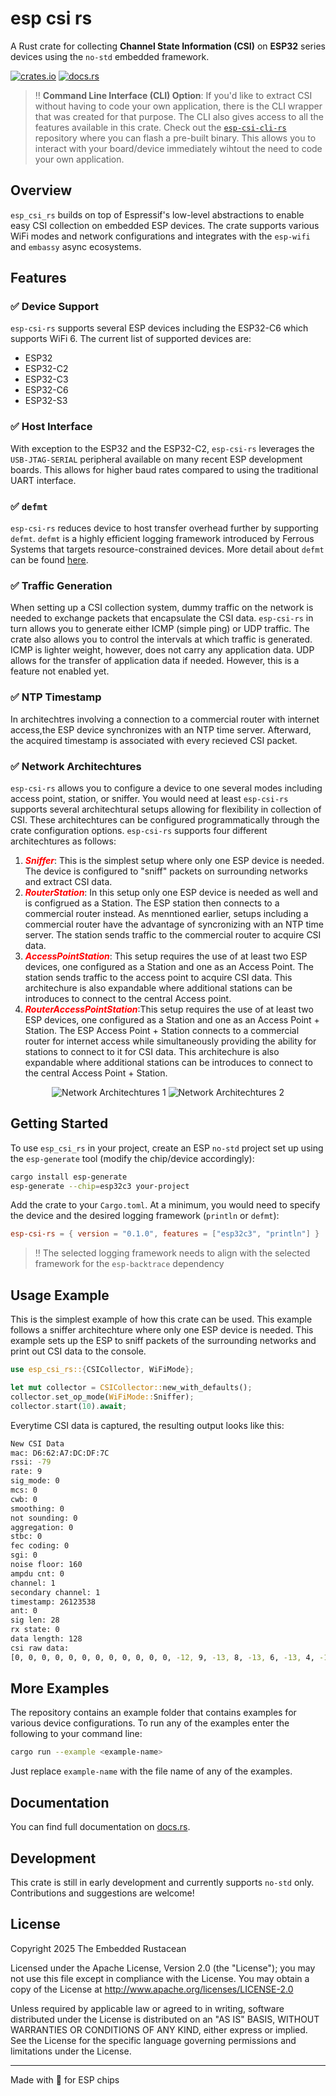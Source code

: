 # esp csi rs

A Rust crate for collecting **Channel State Information (CSI)** on **ESP32** series devices using the `no-std` embedded framework.

[![crates.io](https://img.shields.io/crates/v/esp_csi_rs.svg)](https://crates.io/crates/esp_csi_rs)
[![docs.rs](https://docs.rs/esp-csi-rs/badge.svg)](https://docs.rs/esp-csi-rs)


> ‼️ **Command Line Interface (CLI) Option**: If you'd like to extract CSI without having to code your own application, there is the CLI wrapper that was created for that purpose. The CLI also gives access to all the features available in this crate. Check out the [`esp-csi-cli-rs`](https://github.com/theembeddedrustacean/esp-csi-cli-rs) repository where you can flash a pre-built binary. This allows you to interact with your board/device immediately wihtout the need to code your own application.


## Overview

`esp_csi_rs` builds on top of Espressif's low-level abstractions to enable easy CSI collection on embedded ESP devices. The crate supports various WiFi modes and network configurations and integrates with the `esp-wifi` and `embassy` async ecosystems.

## Features
### ✅ Device Support
`esp-csi-rs` supports several ESP devices including the ESP32-C6 which supports WiFi 6. The current list of supported devices are:
- ESP32
- ESP32-C2
- ESP32-C3
- ESP32-C6
- ESP32-S3

### ✅ Host Interface
With exception to the ESP32 and the ESP32-C2, `esp-csi-rs` leverages the `USB-JTAG-SERIAL` peripheral available on many recent ESP development boards. This allows for higher baud rates compared to using the traditional UART interface.

### ✅ `defmt`
`esp-csi-rs` reduces device to host transfer overhead further by supporting `defmt`. `defmt` is a highly efficient logging framework introduced by Ferrous Systems that targets resource-constrained devices. More detail about `defmt` can be found [here](https://defmt.ferrous-systems.com/).

### ✅ Traffic Generation
When setting up a CSI collection system, dummy traffic on the network is needed to exchange packets that encapsulate the CSI data. `esp-csi-rs` in turn allows you to generate either ICMP (simple ping) or UDP traffic. The crate also allows you to control the intervals at which traffic is generated. ICMP is lighter weight, however, does not carry any application data. UDP allows for the transfer of application data if needed. However, this is a feature not enabled yet. 

### ✅ NTP Timestamp
In architechtres involving a connection to a commercial router with internet access,the ESP device synchronizes with an NTP time server. Afterward, the acquired timestamp is associated with every recieved CSI packet.

### ✅ Network Architechtures
`esp-csi-rs` allows you to configure a device to one several modes including access point, station, or sniffer. You would need at least `esp-csi-rs` supports several architechtural setups allowing for flexibility in collection of CSI. These architechtures can be configured programmatically through the crate configuration options. `esp-csi-rs` supports four different architechtures as follows:

1. <span style="color:red">***Sniffer***</span>: This is the simplest setup where only one ESP device is needed. The device is configured to "sniff" packets on surrounding networks and extract CSI data.
2. <span style="color:red">***RouterStation***</span>: In this setup only one ESP device is needed as well and is configrued as a Station. The ESP station then connects to a commercial router instead. As menntioned earlier, setups including a commercial router have the advantage of syncronizing with an NTP time server. The station sends traffic to the commercial router to acquire CSI data.
3. <span style="color:red">***AccessPointStation***</span>: This setup requires the use of at least two ESP devices, one configured as a Station and one as an Access Point. The station sends traffic to the access point to acquire CSI data. This architechure is also expandable where additional stations can be introduces to connect to the central Access point. 
4. <span style="color:red">***RouterAccessPointStation***</span>:This setup requires the use of at least two ESP devices, one configured as a Station and one as an Access Point + Station. The ESP Access Point + Station connects to a commercial router for internet access while simultaneously providing the ability for stations to connect to it for CSI data. This architechure is also expandable where additional stations can be introduces to connect to the central Access Point + Station. 

<div align="center">

![Network Architechtures 1](/assets/NetArch1.png)
![Network Architechtures 2](/assets/NetArch2.png)

</div>

## Getting Started

To use `esp_csi_rs` in your project, create an ESP `no-std` project set up using the `esp-generate` tool (modify the chip/device accordingly):

```sh
cargo install esp-generate
esp-generate --chip=esp32c3 your-project
```

Add the crate to your `Cargo.toml`. At a minimum, you would need to specify the device and the desired logging framework (`println` or `defmt`):

```toml
esp-csi-rs = { version = "0.1.0", features = ["esp32c3", "println"] }
```

> ‼️ The selected logging framework needs to align with the selected framework for the `esp-backtrace` dependency

## Usage Example
This is the simplest example of how this crate can be used. This example follows a sniffer architechture where only one ESP device is needed. This example sets up the ESP to sniff packets of the surrounding networks and print out CSI data to the console.

```rust
use esp_csi_rs::{CSICollector, WiFiMode};

let mut collector = CSICollector::new_with_defaults();
collector.set_op_mode(WiFiMode::Sniffer);
collector.start(10).await;
```
Everytime CSI data is captured, the resulting output looks like this:
```bash
New CSI Data
mac: D6:62:A7:DC:DF:7C
rssi: -79
rate: 9
sig_mode: 0
mcs: 0
cwb: 0
smoothing: 0
not sounding: 0
aggregation: 0
stbc: 0
fec coding: 0
sgi: 0
noise floor: 160
ampdu cnt: 0
channel: 1
secondary channel: 1
timestamp: 26123538
ant: 0
sig len: 28
rx state: 0
data length: 128
csi raw data:
[0, 0, 0, 0, 0, 0, 0, 0, 0, 0, 0, 0, -12, 9, -13, 8, -13, 6, -13, 4, -12, 2, -10, 2, -7, 2, -6, 2, -3, 3, -1, 4, 1, 6, 2, 8, 2, 10, 3, 11, 6, 13, 6, 14, 4, 14, 2, 15, 1, 14, 1, 13, 2, 11, 2, 8, 3, 4, 4, 0, 6, -4, 6, -5, 0, 0, 10, -11, 12, -11, 13, -12, 13, -12, 10, -11, 7, -12, 5, -12, 4, -11, 1, -11, -2, -11, -2, -11, -3, -11, -3, -10, -3, -8, -4, -5, -6, -3, -7, -1, -8, 0, -12, 2, -14, 4, -16, 3, -18, 1, -20, 0, -18, -2, -15, -4, -13, -5, 0, 0, 0, 0, 0, 0, 0, 0, 0, 0]
```

## More Examples
The repository contains an example folder that contains examples for various device configurations. To run any of the examples enter the following to your command line:
```bash
cargo run --example <example-name>
```
Just replace `example-name` with the file name of any of the examples.

## Documentation

You can find full documentation on [docs.rs](https://docs.rs/esp_csi_rs).

## Development

This crate is still in early development and currently supports `no-std` only. Contributions and suggestions are welcome!

## License
Copyright 2025 The Embedded Rustacean

Licensed under the Apache License, Version 2.0 (the "License");
you may not use this file except in compliance with the License.
You may obtain a copy of the License at
http://www.apache.org/licenses/LICENSE-2.0

Unless required by applicable law or agreed to in writing, software
distributed under the License is distributed on an "AS IS" BASIS,
WITHOUT WARRANTIES OR CONDITIONS OF ANY KIND, either express or implied.
See the License for the specific language governing permissions and
limitations under the License.

---

Made with 🦀 for ESP chips
